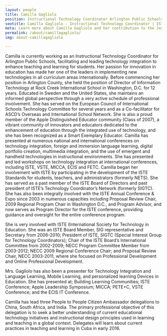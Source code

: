 ```yaml
---
layout: people
title: Camilla Gagliolo
position: Instructional Technology Coordinator Arlington Public Schools | ISTE Program Director | Apple Distinguished Educator
seotitle: Camilla Gagliolo - Instructional Technology Coordinator | ISTE Program Director | Joy of Professional Learning
meta: Learn more about Camilla Gagliolo and her contribution to the Joy of Professional Learning
permalink: /about/camillagagliolo/
img: about-camillagagliolo

---
```


Camilla is currently working as an Instructional Technology Coordinator for Arlington Public Schools, facilitating and leading technology integration to enhance teaching and learning for students. Her passion for innovation in education has made her one of the leaders in implementing new technologies in all curriculum areas internationally. Before commencing her position in Arlington County, she held the position of Director of Information Technology at Rock Creek International School in Washington, D.C. for 12 years. Educated in Sweden and the United States, she maintains an informed global perspective through a very active schedule of professional involvement. She has served on the European Council of International Schools Technology Committee for several years and as a Co-facilitator for ASCD’s Overseas and International School Network. She is also a proud member of the Apple Distinguished Educator community (Class of 2007), a vibrant community of innovators and educators dedicated to the enhancement of education through the integrated use of technology, and she has been recognized as a Smart Exemplary Educator. Camilla has presented at numerous national and international conferences on technology integration, foreign and immersion language learning, digital portfolio creation, multimedia integration, and the use of emergent and handheld technologies in instructional environments. She has presented and led workshops on technology integration at international conferences, including ISTE, VSTE, MICCA, ECIS and FETC. Camilla began her involvement with ISTE by participating in the development of the ISTE Standards for students, teachers, and administrators (formerly NETS). She has served as a past member of the ISTE Board of Directors and past president of ISTE’s Technology Coordinator’s Network (formerly SIGTC). She has also been integrally involved with the ISTE Annual Conference & Expo since 2003 in numerous capacities including Proposal Review Chair, 2009 Regional Program Chair in Washington D.C., and Program Advisor, and now serves as Program Director for the ISTE conference, providing guidance and oversight for the entire conference program.

She is very involved with ISTE (International Society for Technology in Education. She was an ISTE Board Member, SIG representative and Secretary from 2006-2010; President of ISTE, SIGTC (Special Interest Group for Technology Coordinators); Chair of the ISTE Board’s International Committee from 2002-2009; NECC Program Committee Member from 2003-2012; NECC 2009 Regional Conference Chair; and Proposal Review Chair, NECC 2003-2011, where she focused on Professional Development and Online Professional Development.

Mrs. Gagliolo has also been a presenter for Technology Integration and Language Learning, Mobile Learning, and personalized learning Devices in Education. She has presented at; Building Learning Communities; ISTE Conference; Apple Leadership Symposium; MICCA; PETE+C, VSTE Conference; and the ECIS IT Conference.

Camilla has lead three People to People Citizen Ambassador delegations to China, South Africa, and India. The primary professional objective of this delegation is to seek a better understanding of current educational technology initiatives and instructional design principles used in learning and teaching in a global context.
Delegates will learn about current practices in teaching and learning in Cuba in early 2016.
